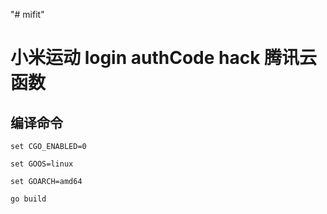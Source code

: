 "# mifit" 
# 小米运动 login authCode hack 腾讯云函数

## 编译命令


```
set CGO_ENABLED=0

set GOOS=linux

set GOARCH=amd64

go build

```
